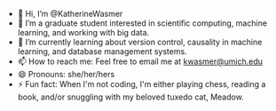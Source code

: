 - 👋 Hi, I’m @KatherineWasmer
- 👀 I’m a graduate student interested in scientific computing, machine learning, and working with big data. 
- 🌱 I’m currently learning about version control, causality in machine learning, and database management systems. 
- 📫 How to reach me: Feel free to email me at kwasmer@umich.edu 
- 😄 Pronouns: she/her/hers
- ⚡ Fun fact: When I'm not coding, I'm either playing chess, reading a book, and/or snuggling with my beloved tuxedo cat, Meadow. 

<!---
KatherineWasmer/KatherineWasmer is a ✨ special ✨ repository because its `README.md` (this file) appears on your GitHub profile.
You can click the Preview link to take a look at your changes.
--->
